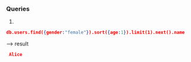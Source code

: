 ### Queries

1.

```json
db.users.find({gender:"female"}).sort({age:1}).limit(1).next().name
```

--> result

```json
 Alice
```
